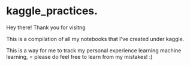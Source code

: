 # kaggle_practices.

Hey there! Thank you for visitng

This is a compilation of all my notebooks that I've created under kaggle.

This is a way for me to track my personal experience learning machine learning, = please do feel free to learn from my mistakes! :)
